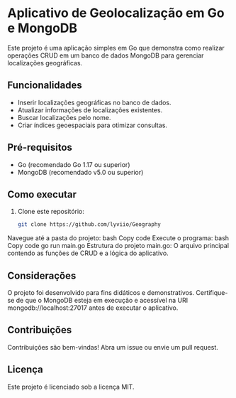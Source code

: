 # Aplicativo de Geolocalização em Go e MongoDB

Este projeto é uma aplicação simples em Go que demonstra como realizar operações CRUD em um banco de dados MongoDB para gerenciar localizações geográficas.

## Funcionalidades
- Inserir localizações geográficas no banco de dados.
- Atualizar informações de localizações existentes.
- Buscar localizações pelo nome.
- Criar índices geoespaciais para otimizar consultas.

## Pré-requisitos
- Go (recomendado Go 1.17 ou superior)
- MongoDB (recomendado v5.0 ou superior)

## Como executar
1. Clone este repositório:
   ```bash
   git clone https://github.com/lyviio/Geography
Navegue até a pasta do projeto:
bash
Copy code
Execute o programa:
bash
Copy code
go run main.go
Estrutura do projeto
main.go: O arquivo principal contendo as funções de CRUD e a lógica do aplicativo.

## Considerações
O projeto foi desenvolvido para fins didáticos e demonstrativos. Certifique-se de que o MongoDB esteja em execução e acessível na URI mongodb://localhost:27017 antes de executar o aplicativo.

## Contribuições
Contribuições são bem-vindas! Abra um issue ou envie um pull request.

## Licença
Este projeto é licenciado sob a licença MIT.
